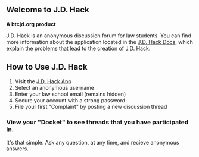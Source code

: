 ## Welcome to J.D. Hack
**A btcjd.org product**

J.D. Hack is an anonymous discussion forum for law students. You can find more information about the application located in the [J.D. Hack Docs](https://vonwooding.gitbook.io/jdhack/), which explain the problems that lead to the creation of J.D. Hack. 

## How to Use J.D. Hack
1. Visit the [J.D. Hack App](https://jdhack.bubbleapps.io/version-test/signup/)
2. Select an anonymous username
3. Enter your law school email (remains hidden)
4. Secure your account with a strong password
5. File your first "Complaint" by posting a new discussion thread

### View your "Docket" to see threads that you have participated in.
It's that simple. Ask any question, at any time, and recieve anonymous answers. 
